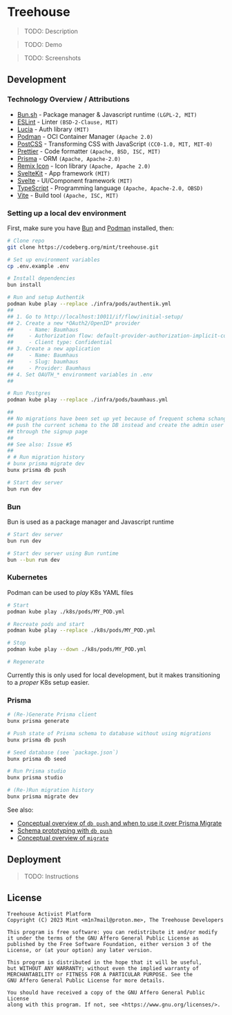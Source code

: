 # Treehouse

> TODO: Description

> TODO: Demo

> TODO: Screenshots

## Development

### Technology Overview / Attributions

- [Bun.sh][bun] - Package manager & Javascript runtime `(LGPL-2, MIT)`
- [ESLint](https://eslint.org/) - Linter `(BSD-2-Clause, MIT)`
- [Lucia](https://lucia-auth.com/) - Auth library `(MIT)`
- [Podman][podman] - OCI Container Manager `(Apache 2.0)`
- [PostCSS](https://postcss.org/) - Transforming CSS with JavaScript `(CC0-1.0, MIT, MIT-0)`
- [Prettier](https://prettier.io/) - Code formatter `(Apache, BSD, ISC, MIT)`
- [Prisma](https://www.prisma.io/) - ORM `(Apache, Apache-2.0)`
- [Remix Icon](https://remixicon.com/) - Icon library `(Apache, Apache 2.0)`
- [SvelteKit](https://kit.svelte.dev/) - App framework `(MIT)`
- [Svelte](https://svelte.dev/) - UI/Component framework `(MIT)`
- [TypeScript](https://www.typescriptlang.org/) - Programming language `(Apache, Apache-2.0, OBSD)`
- [Vite](https://vitejs.dev/) - Build tool `(Apache, ISC, MIT)`

### Setting up a local dev environment

First, make sure you have [Bun][bun] and [Podman][podman] installed, then:

```bash
# Clone repo
git clone https://codeberg.org/mint/treehouse.git

# Set up environment variables
cp .env.example .env

# Install dependencies
bun install

# Run and setup Authentik
podman kube play --replace ./infra/pods/authentik.yml
##
## 1. Go to http://localhost:10011/if/flow/initial-setup/
## 2. Create a new *OAuth2/OpenID* provider
##     - Name: Baumhaus
##     - Authorization flow: default-provider-authorization-implicit-consent
##     - Client type: Confidential
## 3. Create a new application
##     - Name: Baumhaus
##     - Slug: baumhaus
##     - Provider: Baumhaus
## 4. Set OAUTH_* environment variables in .env
##

# Run Postgres
podman kube play --replace ./infra/pods/baumhaus.yml

##
## No migrations have been set up yet because of frequent schema schanges. Just
## push the current schema to the DB instead and create the admin user manually
## through the signup page
##
## See also: Issue #5
##
# # Run migration history
# bunx prisma migrate dev
bunx prisma db push

# Start dev server
bun run dev
```

### Bun

Bun is used as a package manager and Javascript runtime

```bash
# Start dev server
bun run dev

# Start dev server using Bun runtime
bun --bun run dev
```

### Kubernetes

Podman can be used to _play_ K8s YAML files

```bash
# Start
podman kube play ./k8s/pods/MY_POD.yml

# Recreate pods and start
podman kube play --replace ./k8s/pods/MY_POD.yml

# Stop
podman kube play --down ./k8s/pods/MY_POD.yml

# Regenerate

```

Currently this is only used for local development, but it makes transitioning to a _proper_ K8s setup easier.

### Prisma

```bash
# (Re-)Generate Prisma client
bunx prisma generate

# Push state of Prisma schema to database without using migrations
bunx prisma db push

# Seed database (see `package.json`)
bunx prisma db seed

# Run Prisma studio
bunx prisma studio

# (Re-)Run migration history
bunx prisma migrate dev
```

See also:

- [Conceptual overview of `db push` and when to use it over Prisma Migrate ][prisma-migrate-push]
- [Schema prototyping with `db push`][prisma-prototyping-oush]
- [Conceptual overview of `migrate`][prisma-migrate]

## Deployment

> TODO: Instructions

## License

    Treehouse Activist Platform
    Copyright (C) 2023 Mint <m1n7mail@proton.me>, The Treehouse Developers

    This program is free software: you can redistribute it and/or modify
    it under the terms of the GNU Affero General Public License as
    published by the Free Software Foundation, either version 3 of the
    License, or (at your option) any later version.

    This program is distributed in the hope that it will be useful,
    but WITHOUT ANY WARRANTY; without even the implied warranty of
    MERCHANTABILITY or FITNESS FOR A PARTICULAR PURPOSE. See the
    GNU Affero General Public License for more details.

    You should have received a copy of the GNU Affero General Public License
    along with this program. If not, see <https://www.gnu.org/licenses/>.

[bun]: https://bun.sh/
[kind]: https://kind.sigs.k8s.io/
[metallb]: https://metallb.universe.tf/installation/#installation-by-manifest
[podman]: https://podman.io/
[prisma-migrate-push]: https://www.prisma.io/docs/concepts/components/prisma-migrate/db-push
[prisma-prototyping-oush]: https://www.prisma.io/docs/guides/migrate/prototyping-schema-db-push
[prisma-migrate]: https://www.prisma.io/docs/concepts/components/prisma-migrate
